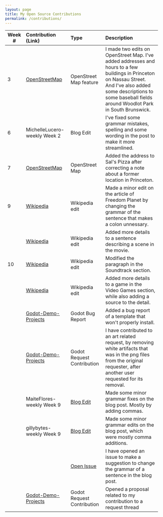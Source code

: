 ```yaml
---
layout: page
title: My Open Source Contributions
permalink: /contributions/
---
```


<!--
The first column, Contribution, must be a hyperlink to the actual contribution,
such as the Wikipedia edit or pull request, etc., with a suitable name.
Type of the contribution should be "Wikipedia edit", "OpenStreet Map feature",
"Project Documentation", "Project Code", "Blog Edit", etc.

The Description should include a brief summary of what you did.

Replace the first row below with your contribution and add new ones below it
following the same syntax.

-->





| Week #       | Contribution (Link)  | Type  | Description |
|---|:---|:---|:---|
|   3  |   [OpenStreetMap]( https://www.openstreetmap.org/user/Megamega53/history#map=13/40.3779/-74.6092&layers=N) |   OpenStreet Map feature  |   I made two edits on OpenStreet Map. I've added addresses and hours to a few buildings in Princeton on Nassau Street. And I've also added some descriptions to some baseball fields around Woodlot Park in South Brunswick.|
|   6  |   MichelleLucero-weekly Week 2 |  Blog Edit  |   I've fixed some grammar mistakes, spelling and some wording in the post to make it more streamlined.   |
|   7  |  [OpenStreetMap](https://www.openstreetmap.org/changeset/82235234) | OpenStreet Map |  Added the address to Sal's Pizza after correcting a note about a former location in Princeton.  |
|   9  |  [Wikipedia](https://en.wikipedia.org/w/index.php?title=Freedom_Planet&diff=prev&oldid=948098676) | Wikipedia edit | Made a minor edit on the article of Freedom Planet by changing the grammar of the sentence that makes a colon unnessary.  |
|     |  [Wikipedia](https://en.wikipedia.org/w/index.php?title=Felidae_(film)&diff=prev&oldid=948099756) | Wikipedia edit | Added more details to a sentence describing a scene in the movie.  |
|  10  |  [Wikipedia](https://en.wikipedia.org/w/index.php?title=9_(2009_animated_film)&diff=prev&oldid=948195476) | Wikipedia edit | Modified the paragraph in the Soundtrack section. |
|    |  [Wikipedia](https://en.wikipedia.org/w/index.php?title=List_of_unofficial_Sonic_media&diff=prev&oldid=948275099) | Wikipedia edit | Added more details to a game in the Video Games section, while also adding a source to the detail. |
|    |  [Godot-Demo-Projects](https://github.com/godotengine/godot-demo-projects/issues/457) | Godot Bug Report | Added a bug report of a template that won't properly install. |
|    |  [Godot-Demo-Projects](https://github.com/godotengine/godot-demo-projects/issues/244) | Godot Request Contribution | I have contributed to an art related request, by removing white artifacts that was in the png files from the original requester, after another user requested for its removal. |
|    |  MaiteFlores-weekly Week 9  |  [Blog Edit](https://github.com/hunter-college-ossd-spr-2020/MaiteFlores-weekly/pull/8/commits/0083d396e33e837681bc232db3b79832d8147170) | Made some minor grammar fixes on the blog post. Mostly by adding commas. |
|    |  gillybytes-weekly Week 9  |  [Blog Edit](https://github.com/hunter-college-ossd-spr-2020/gillybytes-weekly/pull/10/commits/43844df3cd924787e1eaf39279ef069d5fb7ff80) | Made some minor grammar edits on the blog post, which were mostly comma additions. |
|    |     |  [Open Issue](https://github.com/hunter-college-ossd-spr-2020/gillybytes-weekly/issues/11) | I have opened an issue to make a suggestion to change the grammar of a sentence in the blog post. |
|    |  [Godot-Demo-Projects](https://github.com/godotengine/godot-demo-projects/issues/458) | Godot Request Contribution | Opened a proposal related to my contribution to a request thread |





